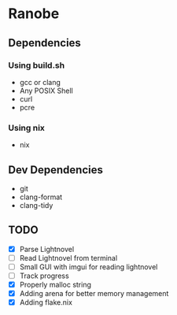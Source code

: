 # Ranobe

## Dependencies

### Using build.sh

- gcc or clang
- Any POSIX Shell
- curl
- pcre

### Using nix

- nix

## Dev Dependencies

- git
- clang-format
- clang-tidy

## TODO

- [x] Parse Lightnovel
- [ ] Read Lightnovel from terminal
- [ ] Small GUI with imgui for reading lightnovel
- [ ] Track progress
- [x] Properly malloc string
- [x] Adding arena for better memory management
- [x] Adding flake.nix
